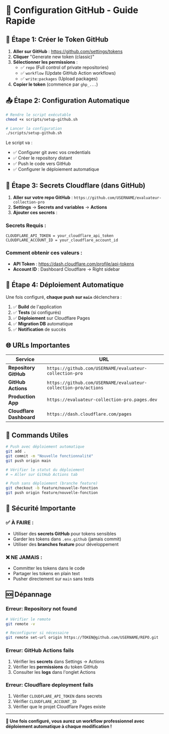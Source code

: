# 🚀 Configuration GitHub - Guide Rapide

## 🔑 **Étape 1: Créer le Token GitHub**

1. **Aller sur GitHub** : https://github.com/settings/tokens
2. **Cliquer** "Generate new token (classic)"
3. **Sélectionner les permissions** :
   - ✅ `repo` (Full control of private repositories)
   - ✅ `workflow` (Update GitHub Action workflows)
   - ✅ `write:packages` (Upload packages)
4. **Copier le token** (commence par `ghp_...`)

## 📤 **Étape 2: Configuration Automatique**

```bash
# Rendre le script exécutable
chmod +x scripts/setup-github.sh

# Lancer la configuration
./scripts/setup-github.sh
```

Le script va :
- ✅ Configurer git avec vos credentials
- ✅ Créer le repository distant
- ✅ Push le code vers GitHub
- ✅ Configurer le déploiement automatique

## 🔐 **Étape 3: Secrets Cloudflare (dans GitHub)**

1. **Aller sur votre repo GitHub** : `https://github.com/USERNAME/evaluateur-collection-pro`
2. **Settings** → **Secrets and variables** → **Actions**
3. **Ajouter ces secrets** :

### Secrets Requis :
```
CLOUDFLARE_API_TOKEN = your_cloudflare_api_token
CLOUDFLARE_ACCOUNT_ID = your_cloudflare_account_id
```

### Comment obtenir ces valeurs :
- **API Token** : https://dash.cloudflare.com/profile/api-tokens
- **Account ID** : Dashboard Cloudflare → Right sidebar

## 🤖 **Étape 4: Déploiement Automatique**

Une fois configuré, **chaque push sur `main`** déclenchera :

1. ✅ **Build** de l'application
2. ✅ **Tests** (si configurés)
3. ✅ **Déploiement** sur Cloudflare Pages
4. ✅ **Migration DB** automatique
5. ✅ **Notification** de succès

## 🌐 **URLs Importantes**

| Service | URL |
|---------|-----|
| **Repository GitHub** | `https://github.com/USERNAME/evaluateur-collection-pro` |
| **GitHub Actions** | `https://github.com/USERNAME/evaluateur-collection-pro/actions` |
| **Production App** | `https://evaluateur-collection-pro.pages.dev` |
| **Cloudflare Dashboard** | `https://dash.cloudflare.com/pages` |

## 🔧 **Commands Utiles**

```bash
# Push avec déploiement automatique
git add .
git commit -m "Nouvelle fonctionnalité"
git push origin main

# Vérifier le statut du déploiement
# → Aller sur GitHub Actions tab

# Push sans déploiement (branche feature)
git checkout -b feature/nouvelle-fonction
git push origin feature/nouvelle-fonction
```

## 🚨 **Sécurité Importante**

### ✅ **À FAIRE** :
- Utiliser des **secrets GitHub** pour tokens sensibles
- Garder les tokens dans `.env.github` (jamais commit)
- Utiliser des **branches feature** pour développement

### ❌ **NE JAMAIS** :
- Committer les tokens dans le code
- Partager les tokens en plain text
- Pusher directement sur `main` sans tests

## 🆘 **Dépannage**

### **Erreur: Repository not found**
```bash
# Vérifier le remote
git remote -v

# Reconfigurer si nécessaire
git remote set-url origin https://TOKEN@github.com/USERNAME/REPO.git
```

### **Erreur: GitHub Actions fails**
1. Vérifier les **secrets** dans Settings → Actions
2. Vérifier les **permissions** du token GitHub
3. Consulter les **logs** dans l'onglet Actions

### **Erreur: Cloudflare deployment fails**
1. Vérifier `CLOUDFLARE_API_TOKEN` dans secrets
2. Vérifier `CLOUDFLARE_ACCOUNT_ID`
3. Vérifier que le projet Cloudflare Pages existe

---

**🎯 Une fois configuré, vous aurez un workflow professionnel avec déploiement automatique à chaque modification !**